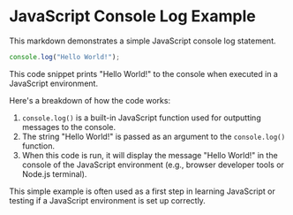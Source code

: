 # JavaScript Console Log Example #

This markdown demonstrates a simple JavaScript console log statement.

```javascript
console.log("Hello World!");
```

This code snippet prints "Hello World!" to the console when executed in a JavaScript environment.

Here's a breakdown of how the code works:

1. `console.log()` is a built-in JavaScript function used for outputting messages to the console.
2. The string "Hello World!" is passed as an argument to the `console.log()` function.
3. When this code is run, it will display the message "Hello World!" in the console of the JavaScript environment (e.g., browser developer tools or Node.js terminal).

This simple example is often used as a first step in learning JavaScript or testing if a JavaScript environment is set up correctly.
